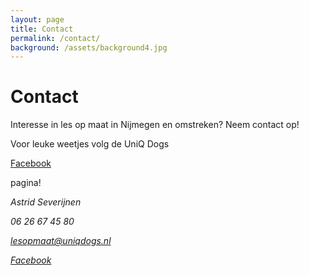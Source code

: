 ```yaml
---
layout: page
title: Contact
permalink: /contact/
background: /assets/background4.jpg
---
```

# Contact

Interesse in les op maat in Nijmegen en omstreken? Neem contact op!

Voor leuke weetjes volg de UniQ Dogs <p><a href="https://facebook.com/positieveopvoeding">Facebook</a></p> pagina! 


<address>
    <p>Astrid Severijnen</p>
    <p>06 26 67 45 80</p>
    <p><a href="mailto:lesopmaat@uniqdogs.nl">lesopmaat@uniqdogs.nl</a></p>
    <p><a href="https://facebook.com/positieveopvoeding">Facebook</a></p>
</address>
